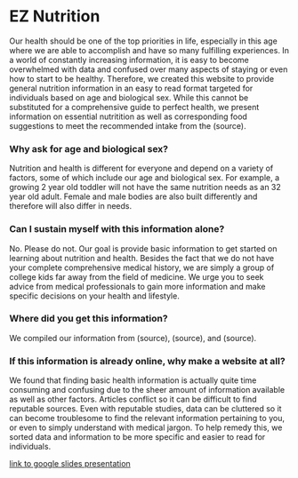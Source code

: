 # EZ Nutrition
Our health should be one of the top priorities in life, especially in this age where we are able to accomplish and have so many fulfilling experiences. In a world of constantly increasing information, it is easy to become overwhelmed with data and confused over many aspects of staying or even how to start to be healthy. Therefore, we created this website to provide general nutrition information in an easy to read format targeted for individuals based on age and biological sex. While this cannot be substituted for a comprehensive guide to perfect health, we present information on essential nutritition as well as corresponding food suggestions to meet the recommended intake from the (source).

<h3>Why ask for age and biological sex?</h3>
Nutrition and health is different for everyone and depend on a variety of factors, some of which include our age and biological sex. For example, a growing 2 year old toddler will not have the same nutrition needs as an 32 year old adult. Female and male bodies are also built differently and therefore will also differ in needs.

<h3>Can I sustain myself with this information alone?</h3>
No. Please do not. Our goal is provide basic information to get started on learning about nutrition and health. Besides the fact that we do not have your complete comprehensive medical history, we are simply a group of college kids far away from the field of medicine. We urge you to seek advice from medical professionals to gain more information and make specific decisions on your health and lifestyle.

<h3>Where did you get this information?</h3>
We compiled our information from (source), (source), and (source).

<h3>If this information is already online, why make a website at all?</h3>
We found that finding basic health information is actually quite time consuming and confusing due to the sheer amount of information available as well as other factors. Articles conflict so it can be difficult to find reputable sources. Even with reputable studies, data can be cluttered so it can become troublesome to find the relevant information pertaining to you, or even to simply understand with medical jargon. To help remedy this, we sorted data and information to be more specific and easier to read for individuals.


<a href="https://docs.google.com/presentation/d/1DI1kaNq6AmGxDPtD5bk7VADngNxZDcuLqj_urH_6rQw/edit?usp=sharing">link to google slides presentation</a>
